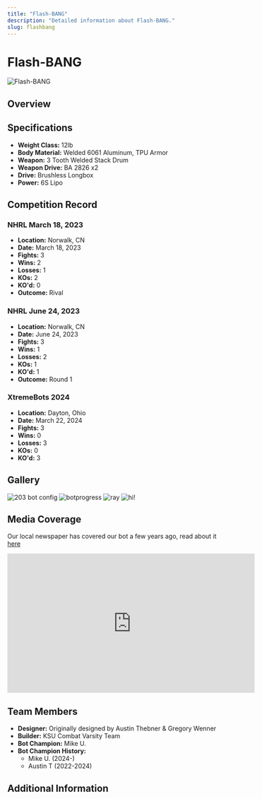 ```yaml
---
title: "Flash-BANG"
description: "Detailed information about Flash-BANG."
slug: flashbang
---
```



# Flash-BANG
![Flash-BANG](@site/static/USINGimg/FlashBang.jpg)

## Overview
<!-- Insert a brief description of the bot, its design, and its capabilities.-->

## Specifications
- **Weight Class:** 12lb
- **Body Material:** Welded 6061 Aluminum, TPU Armor
- **Weapon:** 3 Tooth Welded Stack Drum
- **Weapon Drive:** BA 2826 x2
- **Drive:** Brushless Longbox
- **Power:** 6S Lipo

## Competition Record

### NHRL March 18, 2023
- **Location:** Norwalk, CN
- **Date:** March 18, 2023
- **Fights:** 3
- **Wins:** 2
- **Losses:** 1
- **KOs:** 2
- **KO'd:** 0
- **Outcome:** Rival

### NHRL June 24, 2023
- **Location:** Norwalk, CN
- **Date:** June 24, 2023
- **Fights:** 3
- **Wins:** 1
- **Losses:** 2
- **KOs:** 1
- **KO'd:** 1
- **Outcome:** Round 1

### XtremeBots 2024
- **Location:** Dayton, Ohio
- **Date:** March 22, 2024
- **Fights:** 3
- **Wins:** 0
- **Losses:** 3
- **KOs:** 0
- **KO'd:** 3

## Gallery
<!-- A section for images of the bot in action, at rest, or during competitions. -->
![203 bot config](https://cdn.discordapp.com/attachments/1073063426672304209/1086844985644691527/IMG_20230318_113859714_HDR.jpg?ex=66953805&is=6693e685&hm=d10efa590f9051821608d879c11441d33afcfedf1d434da4a7c1a48e125ead01&)
![botprogress](https://cdn.discordapp.com/attachments/1073063426672304209/1083914300462207036/IMG_20230310_191725510.jpg?ex=66951a9b&is=6693c91b&hm=da37a9a0f61b3b33edebfcf1c99a10861051315747e4a463254fa2480ef35bd4&)
![ray](https://media.discordapp.net/attachments/1120463476947689565/1122295956063404143/20230624_182343.jpg?ex=6694fd4f&is=6693abcf&hm=290af8878087c5e39e215c0b4337e43cb490b98b9f10c973fe6c976bec50d57a&=&format=webp&width=1660&height=1246)
![hi!](https://cdn.discordapp.com/attachments/1073063426672304209/1152436812179046474/image.png?ex=669537ab&is=6693e62b&hm=7b8d2e6e0adb3b2d7b0a6927fbec1012251be65f44a81e4ef023de04d8db531c&)

## Media Coverage
<!-- Links to articles, videos, or other media coverage of the bot. -->
Our local newspaper has covered our bot a few years ago, read about it [here](https://kentwired.com/95378/latest-updates/combat-robotics-team-continues-to-find-success/)

<iframe width="560" height="315" src="https://www.youtube.com/embed/SXWNAOSV5uQ?si=6WTQPxattuutYVdX" title="YouTube video player" frameborder="0" allow="accelerometer; autoplay; clipboard-write; encrypted-media; gyroscope; picture-in-picture; web-share" referrerpolicy="strict-origin-when-cross-origin" allowfullscreen></iframe>

## Team Members
- **Designer:** Originally designed by Austin Thebner & Gregory Wenner
- **Builder:** KSU Combat Varsity Team
- **Bot Champion:** Mike U.
- **Bot Champion History:** 
  - Mike U. (2024-)
  - Austin T (2022-2024)

## Additional Information
<!-- Any other relevant information, anecdotes, or fun facts about the bot -->
